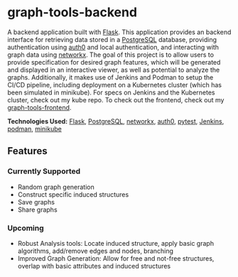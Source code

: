 # graph-tools-backend
A backend application built with [Flask](https://flask.palletsprojects.com/en/stable/). This application provides an backend interface for retrieving data stored in a [PostgreSQL](https://www.postgresql.org/) database, providing authentication using [auth0](https://auth0.com/) and local authentication, and interacting with graph data using [networkx](https://networkx.org/). The goal of this project is to allow users to provide specification for desired graph features, which will be generated and displayed in an interactive viewer, as well as potential to analyze the graphs. Additionally, it makes use of Jenkins and Podman to setup the CI/CD pipeline, including deployment on a Kubernetes cluster (which has been simulated in minikube). For specs on Jenkins and the Kubernetes cluster, check out my kube repo. To check out the frontend, check out my [graph-tools-frontend](https://github.com/zanielsen162/graph-tools-frontend).

**Technologies Used:** [Flask](https://flask.palletsprojects.com/en/stable/), [PostgreSQL](https://www.postgresql.org/), [networkx](https://networkx.org/), [auth0](https://auth0.com/), [pytest](https://docs.pytest.org/en/stable/), [Jenkins](https://www.jenkins.io/), [podman](https://podman.io/), [minikube](https://minikube.sigs.k8s.io/docs/)

## Features
### Currently Supported
- Random graph generation
- Construct specific induced structures
- Save graphs
- Share graphs

### Upcoming
- Robust Analysis tools: Locate induced structure, apply basic graph algorithms, add/remove edges and nodes, branching
- Improved Graph Generation: Allow for free and not-free structures, overlap with basic attributes and induced structures
